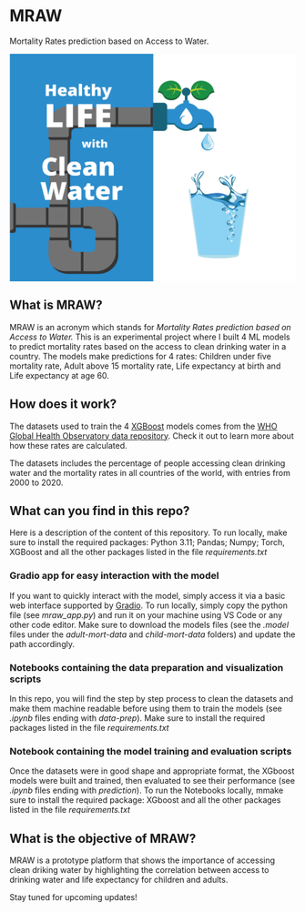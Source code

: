 # MRAW
Mortality Rates prediction based on Access to Water.

<div style="display: flex; justify-content: center;">
  <img
  src="healthy_life_with_clean_water.jpg"
  alt="MRAW image"
  title="Optional title"
  width="520" 
  height="400">
</div>

## What is MRAW?
MRAW is an acronym which stands for _Mortality Rates prediction based on Access to Water._ This is an experimental project where I built 4 ML models to predict mortality rates based on the access to clean drinking water in a country. 
The models make predictions for 4 rates: Children under five mortality rate, Adult above 15 mortality rate, Life expectancy at birth and Life expectancy at age 60. 


## How does it work?
The datasets used to train the 4 [XGBoost](https://xgboost.ai/about) models comes from the [WHO Global Health Observatory data repository](https://apps.who.int/gho/data/node.home). Check it out to learn more about how these rates are calculated.  

The datasets includes the percentage of people accessing clean drinking water and the mortality rates in all countries of the world, with entries from 2000 to 2020.

## What can you find in this repo?
Here is a description of the content of this repository.
To run locally, make sure to install the required packages: Python 3.11; Pandas; Numpy; Torch, XGBoost and all the other packages listed in the file _requirements.txt_

### Gradio app for easy interaction with the model
If you want to quickly interact with the model, simply access it via a basic web interface supported by [Gradio](https://gradio.app/). 
To run locally, simply copy the python file (see _mraw_app.py_) and run it on your machine using VS Code or any other code editor.
Make sure to download the models files (see the _.model_ files under the _adult-mort-data_ and _child-mort-data_ folders) and update the path accordingly.

### Notebooks containing the data preparation and visualization scripts
In this repo, you will find the step by step process to clean the datasets and make them machine readable before using them to train the models (see _.ipynb_ files ending with _data-prep_). 
Make sure to install the required packages listed in the file _requirements.txt_

### Notebook containing the model training and evaluation scripts
Once the datasets were in good shape and appropriate format, the XGboost models were built and trained, then evaluated to see their performance (see _.ipynb_ files ending with _prediction_).
To run the Notebooks locally, mmake sure to install the required package: XGboost and all the other packages listed in the file _requirements.txt_

## What is the objective of MRAW?
MRAW is a prototype platform that shows the importance of accessing clean driking water by highlighting the correlation between access to drinking water and life expectancy for children and adults.

Stay tuned for upcoming updates!
